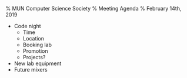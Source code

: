 % MUN Computer Science Society
% Meeting Agenda
% February 14th, 2019

* Code night
  * Time
  * Location
  * Booking lab
  * Promotion
  * Projects?
* New lab equipment
* Future mixers
